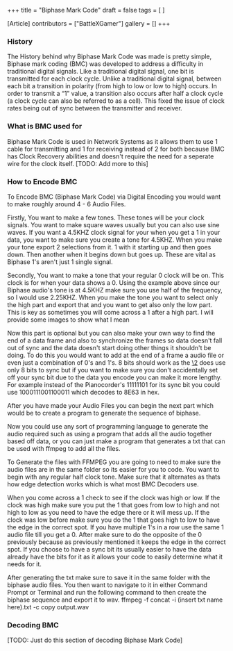 +++
title = "Biphase Mark Code"
draft = false
tags = [ ]

[Article]
contributors = ["BattleXGamer"]
gallery = []
+++
###  History ### 
The History behind why Biphase Mark Code was made is pretty simple, Biphase mark coding (BMC) was developed to address a difficulty in traditional digital signals. Like a traditional digital signal, one bit is transmitted for each clock cycle. Unlike a traditional digital signal, between each bit a transition in polarity (from high to low or low to high) occurs. In order to transmit a “1” value, a transition also occurs after half a clock cycle (a clock cycle can also be referred to as a cell). This fixed the issue of clock rates being out of sync between the transmitter and receiver.

###  What is BMC used for ### 
Biphase Mark Code is used in Network Systems as it allows them to use 1 cable for transmitting and 1 for receiving instead of 2 for both because BMC has Clock Recovery abilities and doesn't require the need for a seperate wire for the clock itself. [TODO: Add more to this]

###  How to Encode BMC ### 
To Encode BMC (Biphase Mark Code) via Digital Encoding you would want to make roughly around 4 - 6 Audio Files.


Firstly, You want to make a few tones. These tones will be your clock signals. You want to make square waves usually but you can also use sine waves. If you want a 4.5KHZ clock signal for your when you get a 1 in your data, you want to make sure you create a tone for 4.5KHZ. When you make your tone export 2 selections from it. 1 with it starting up and then goes down. Then another when it begins down but goes up. These are vital as Biphase 1's aren't just 1 single signal.


Secondly, You want to make a tone that your regular 0 clock will be on. This clock is for when your data shows a 0. Using the example above since our Biphase audio's tone is at 4.5KHZ make sure you use half of the frequency, so I would use 2.25KHZ. When you make the tone you want to select only the high part and export that and you want to get also only the low part. This is key as sometimes you will come across a 1 after a high part. I will provide some images to show what I mean


Now this part is optional but you can also make your own way to find the end of a data frame and also to synchronize the frames so data doesn't fall out of sync and the data doesn't start doing other things it shouldn't be doing. To do this you would want to add at the end of a frame a audio file or even just a combination of 0's and 1's. 8 bits should work as the [\2](\1) does use only 8 bits to sync but if you want to make sure you don't accidentally set off your sync bit due to the data you encode you can make it more lengthy. For example instead of the Pianocorder's 11111101 for its sync bit you could use 1000111001100011 which decodes to 8E63 in hex.


After you have made your Audio Files you can begin the next part which would be to create a program to generate the sequence of biphase.


Now you could use any sort of programming language to generate the audio required such as using a program that adds all the audio together based off data, or you can just make a program that generates a txt that can be used with ffmpeg to add all the files.


To Generate the files with FFMPEG you are going to need to make sure the audio files are in the same folder so its easier for you to code. You want to begin with any regular half clock tone. Make sure that it alternates as thats how edge detection works which is what most BMC Decoders use.

When you come across a 1 check to see if the clock was high or low. If the clock was high make sure you put the 1 that goes from low to high and not high to low as you need to have the edge there or it will mess up. If the clock was low before make sure you do the 1 that goes high to low to have the edge in the correct spot. If you have multiple 1's in a row use the same 1 audio file till you get a 0. After make sure to do the opposite of the 0 previously because as previously mentioned it keeps the edge in the correct spot. If you choose to have a sync bit its usually easier to have the data already have the bits for it as it allows your code to easily determine what it needs for it.


After generating the txt make sure to save it in the same folder with the biphase audio files. You then want to navigate to it in either Command Prompt or Terminal and run the following command to then create the biphase sequence and export it to wav.
 ffmpeg -f concat -i (insert txt name here).txt -c copy output.wav

###  Decoding BMC ### 
[TODO: Just do this section of decoding Biphase Mark Code]